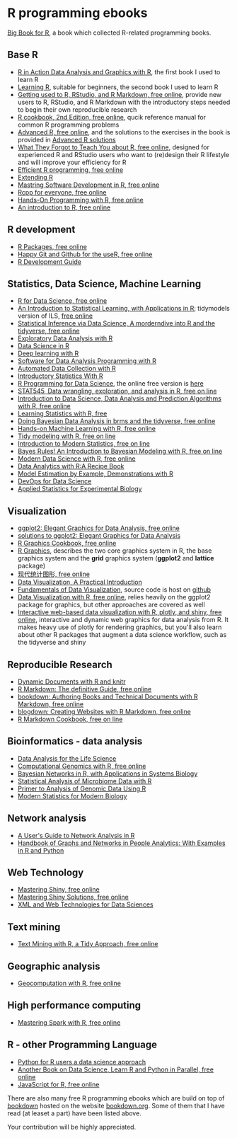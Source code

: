 # R programming ebooks

[Big Book for R](https://www.bigbookofr.com/index.html), a book which collected R-related programming books.

## Base R

-   [R in Action Data Analysis and Graphics with R](R_in_Action_Data_Analysis_and_Graphics_with_R.pdf), the first book I used to learn R
-   [Learning R](Learning_R.pdf), suitable for beginners, the second book I used to learn R
-   [Getting used to R, RStudio, and R Markdown, free online](https://bookdown.org/chesterismay/rbasics/), provide new users to R, RStudio, and R Markdown with the introductory steps needed to begin their own reproducible research
-   [R cookbook, 2nd Edition, free online](https://rc2e.com/), qucik reference manual for common R programming problems
-   [Advanced R, free online](https://adv-r.hadley.nz/), and the solutions to the exercises in the book is provided in [Advanced R solutions](https://advanced-r-solutions.rbind.io/)
-   [What They Forgot to Teach You about R, free online](https://rstats.wtf/), designed for experienced R and RStudio users who want to (re)design their R lifestyle and will improve your efficiency for R
-   [Efficient R programming, free online](https://csgillespie.github.io/efficientR/)
-   [Extending R](Extending_R.pdf)
-   [Mastring Software Development in R, free online](https://bookdown.org/rdpeng/RProgDA/)
-   [Rcpp for everyone, free online](https://teuder.github.io/rcpp4everyone_en/)
-   [Hands-On Programming with R, free online](https://rstudio-education.github.io/hopr/)
-   [An introduction to R, free online](https://intro2r.com/)

## R development

-   [R Packages, free online](https://r-pkgs.org/)
-   [Happy Git and Github for the useR, free online](https://happygitwithr.com/)
-   [R Development Guide](https://forwards.github.io/rdevguide/)


## Statistics, Data Science, Machine Learning

-   [R for Data Science, free online](https://r4ds.had.co.nz/)
-   [An Introduction to Statistical Learning, with Applications in R](https://www.statlearning.com/); tidymodels version of ILS, [free online](https://emilhvitfeldt.github.io/ISLR-tidymodels-labs/index.html)
-   [Statistical Inference via Data Science, A morderndive into R and the tidyverse, free online](https://moderndive.com/index.html)
-   [Exploratory Data Analysis with R](Exploratory_Data_Analysis_with_R.pdf)
-   [Data Science in R](Data_Science_in_R.pdf)
-   [Deep learning with R](Deep_learning_with_R.pdf)
-   [Software for Data Analysis Programming with R](Software_for_Data_Analysis_Programming_with_R.pdf)
-   [Automated Data Collection with R](Automated_Data_Collection_with_R.pdf)
-   [Introductory Statistics With R](Introductory_Statistics_With_R.pdf)
-   [R Programming for Data Science](R_Programming_for_Data_Science.pdf), the online free version is [here](https://bookdown.org/rdpeng/rprogdatascience/)
-   [STAT545, Data wrangling, exploration, and analysis in R, free on line](https://stat545.com/index.html)
-   [Introduction to Data Science, Data Analysis and Prediction Algorithms with R, free online](https://rafalab.github.io/dsbook/)
-   [Learning Statistics with R, free](https://learningstatisticswithr.com/)
-   [Doing Bayesian Data Analysis in brms and the tidyverse, free online](https://bookdown.org/ajkurz/DBDA_recoded/)
-   [Hands-on Machine Learning with R, free online](https://bradleyboehmke.github.io/HOML/)
-   [Tidy modeling with R, free on line](https://www.tmwr.org/)
-   [Introduction to Modern Statistics, free on line](https://openintro-ims.netlify.app/)
-   [Bayes Rules! An Introduction to Bayesian Modeling with R, free on line](https://www.bayesrulesbook.com/)
-   [Modern Data Science with R, free online](https://mdsr-book.github.io/mdsr2e/)
-   [Data Analytics with R:A Recipe Book](https://ryangarnett.github.io/r-recipe-book/)
-   [Model Estimation by Example, Demonstrations with R](https://m-clark.github.io/models-by-example/)
-   [DevOps for Data Science](https://akgold.github.io/do4ds/index.html)
-   [Applied Statistics for Experimental Biology](https://www.middleprofessor.com/files/applied-biostatistics_bookdown/_book/)

## Visualization

-   [ggplot2: Elegant Graphics for Data Analysis, free online](https://ggplot2-book.org/index.html)
-   [solutions to ggplot2: Elegant Graphics for Data Analysis](https://ggplot2-book-solutions-3ed.netlify.app/index.html)
-   [R Graphics Cookbook, free online](https://r-graphics.org/)
-   [R Graphics](R_Graphics.pdf), describes the two core graphics system in R, the base graphics system and the **grid** graphics system (**ggplot2** and **lattice** package)
-   [现代统计图形, free online](https://bookdown.org/xiangyun/msg/)
-   [Data Visualization, A Practical Introduction](Data_Visualization_A_Practical_Introduction.pdf)
-   [Fundamentals of Data Visualization](https://serialmentor.com/dataviz/), source code is host on [github](https://github.com/clauswilke/dataviz)
-   [Data Visualization with R, free online](https://rkabacoff.github.io/datavis/), relies heavily on the ggplot2 package for graphics, but other approaches are covered as well
-   [Interactive web-based data visualization with R, plotly, and shiny, free online](https://plotly-r.com/), interactive and dynamic web graphics for data analysis from R. It makes heavy use of plotly for rendering graphics, but you'll also learn about other R packages that augment a data science workflow, such as the tidyverse and shiny

## Reproducible Research

-   [Dynamic Documents with R and knitr](Dynamic_Documents_with_R_and_knitr.pdf)
-   [R Markdown: The definitive Guide, free online](https://bookdown.org/yihui/rmarkdown/)
-   [bookdown: Authoring Books and Technical Documents with R Markdown, free online](https://bookdown.org/yihui/bookdown/)
-   [blogdown: Creating Websites with R Markdown, free online](https://bookdown.org/yihui/blogdown/)
-   [R Markdown Cookbook, free on line](https://bookdown.org/yihui/rmarkdown-cookbook/)

## Bioinformatics - data analysis

-   [Data Analysis for the Life Science](Data_Analysis_for_the_Life_Science.pdf)
-   [Computational Genomics with R, free online](http://compgenomr.github.io/book/)
-   [Bayesian Networks in R, with Applications in Systems Biology](Bayesian_Networks_in_R_with_Applications_in_system_biology.pdf)
-   [Statistical Analysis of Microbiome Data with R](Statistical_Analysis_of_Microbiome_Data_with_R.pdf)
-   [Primer to Analysis of Genomic Data Using R](Primer_to_Analysis_of_Genomic_Data_Using_R.pdf)
-   [Modern Statistics for Modern Biology](http://web.stanford.edu/class/bios221/book/index.html)

## Network analysis

-   [A User's Guide to Network Analysis in R](A_User's_Guide_to_Network_Analysis_in_R.pdf)
-   [Handbook of Graphs and Networks in People Analytics: With Examples in R and Python](https://ona-book.org/)

## Web Technology

-   [Mastering Shiny, free online](https://mastering-shiny.org/)
-   [Mastering Shiny Solutions, free online](https://mastering-shiny-solutions.org/functions.html)
-   [XML and Web Technologies for Data Sciences](XML_and_Web_Technologies_for_Data_Sciences.pdf)

## Text mining

-   [Text Mining with R, a Tidy Approach, free online](https://www.tidytextmining.com/)

## Geographic analysis

-   [Geocomputation with R, free online](https://geocompr.robinlovelace.net/)

## High performance computing

-   [Mastering Spark with R, free online](https://therinspark.com/)

## R - other Programming Language

-   [Python for R users a data science approach](Python_for_R_users.pdf)
-   [Another Book on Data Science, Learn R and Python in Parallel, free online](https://www.anotherbookondatascience.com/)
-   [JavaScript for R, free online](https://book.javascript-for-r.com/)

There are also many free R programming ebooks which are build on top of [bookdown](https://github.com/rstudio/bookdown) hosted on the website [bookdown.org](whttps://bookdown.org/home/archive/). Some of them that I have read (at leaset a part) have been listed above.

Your contribution will be highly appreciated.
